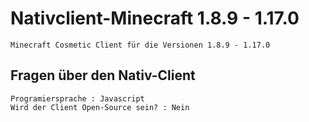 # Nativclient-Minecraft 1.8.9 - 1.17.0

    Minecraft Cosmetic Client für die Versionen 1.8.9 - 1.17.0

## Fragen über den Nativ-Client

    Programiersprache : Javascript
    Wird der Client Open-Source sein? : Nein
